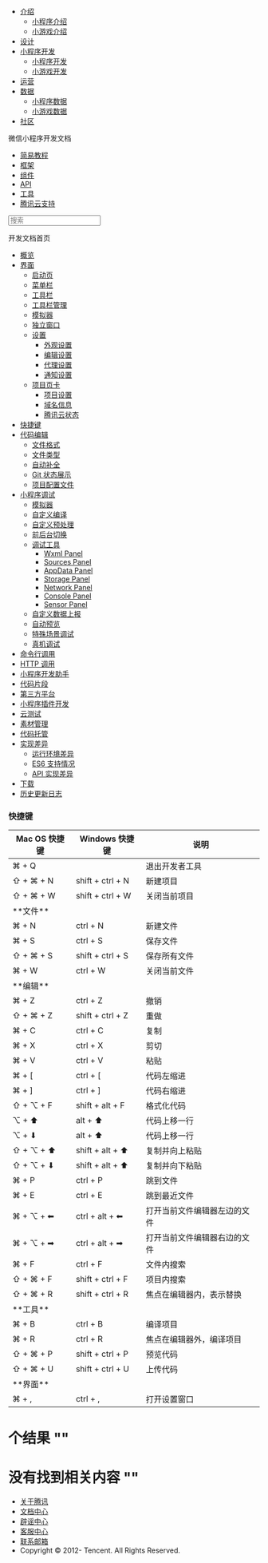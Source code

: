 <div class="book with-summary">

<div class="head">

<div class="head_box">

# [](javascript:; "_('微信公众平台 小程序')")

<div class="header_ctrls">

*   [介绍](javascript:;)
    *   [小程序介绍](https://mp.weixin.qq.com/debug/wxadoc/introduction/index.html)
    *   [小游戏介绍](https://mp.weixin.qq.com/debug/wxagame/introduction/index.html)
*   [设计](https://mp.weixin.qq.com/debug/wxadoc/design/index.html)
*   [小程序开发](javascript:;)
    *   [小程序开发](https://mp.weixin.qq.com/debug/wxadoc/dev/index.html)
    *   [小游戏开发](https://mp.weixin.qq.com/debug/wxagame/dev/index.html)
*   [运营](https://mp.weixin.qq.com/debug/wxadoc/product/index.html)
*   [数据](javascript:;)
    *   [小程序数据](https://mp.weixin.qq.com/debug/wxadoc/analysis/index.html)
    *   [小游戏数据](https://mp.weixin.qq.com/debug/wxagame/analysis/index.html)
*   [社区](https://developers.weixin.qq.com/)

</div>

</div>

</div>

<div class="sub_nav_box">

<div class="sub_nav_inner">

<div class="book-summary-opr" id="js-book-summary-opr"><a class="book-summary-btn"></a></div>

<div class="top_sub_nav">

<div class="top_title_wap"><span class="icon_title icon_dev"></span>

微信小程序开发文档

</div>

*   [简易教程](../)
*   [框架](../framework/MINA.html)
*   [组件](../component/)
*   [API](../api/)
*   [工具](devtools.html)
*   [腾讯云支持](../qcloud/qcloud.html)

</div>

<div id="book-search-input" role="search">

<form><label for="search-input" class="search-icon" id="js-search-icon"></label><input type="text" id="search-input" name="search-input" placeholder="搜索"> </form>

</div>

</div>

</div>

<div class="book-summary">

<div class="book-summary-home" id="js-summary-home"><a><span class="icon_home_s icon_dev"></span><span class="s_title_2">开发文档首页</span></a></div>

<nav role="navigation">

*   [概览](devtools.html)
*   [界面](page.html)
    *   [启动页](page.html#启动页)
    *   [菜单栏](page.html#菜单栏)
    *   [工具栏](page.html#工具栏)
    *   [工具栏管理](page.html#工具栏管理)
    *   [模拟器](page.html#模拟器)
    *   [独立窗口](page.html#独立窗口)
    *   [设置](settings.html)
        *   [外观设置](settings.html#外观设置)
        *   [编辑设置](settings.html#编辑设置)
        *   [代理设置](settings.html#代理设置)
        *   [通知设置](settings.html#通知设置)
    *   [项目页卡](project.html)
        *   [项目设置](project.html#项目设置)
        *   [域名信息](project.html#域名信息)
        *   [腾讯云状态](project.html#腾讯云状态)
*   [快捷键](shortcut.html)
*   [代码编辑](edit.html)
    *   [文件格式](edit.html#文件格式)
    *   [文件类型](edit.html#文件支持)
    *   [自动补全](edit.html#自动补全)
    *   [Git 状态展示](edit.html#git-状态展示)
    *   [项目配置文件](projectconfig.html)
*   [小程序调试](debug.html)
    *   [模拟器](debug.html#模拟器)
    *   [自定义编译](debug.html#自定义编译)
    *   [自定义预处理](debug.html#自定义预处理)
    *   [前后台切换](debug.html#前后台切换)
    *   [调试工具](debug.html#调试工具)
        *   [Wxml Panel](debug.html#wxml-panel)
        *   [Sources Panel](debug.html#sources-panel)
        *   [AppData Panel](debug.html#appdata-panel)
        *   [Storage Panel](debug.html#storage-panel)
        *   [Network Panel](debug.html#network-panel)
        *   [Console Panel](debug.html#console-panel)
        *   [Sensor Panel](debug.html#sensor-panel)
    *   [自定义数据上报](debug.html#自定义数据上报)
    *   [自动预览](debug.html#自动预览)
    *   [特殊场景调试](different.html)
    *   [真机调试](remote-debug.html)
*   [命令行调用](cli.html)
*   [HTTP 调用](http.html)
*   [小程序开发助手](mydev.html)
*   [代码片段](minicode.html)
*   [第三方平台](ext.html)
*   [小程序插件开发](plugin.html)
*   [云测试](monkey-test.html)
*   [素材管理](../qcloud/material.html)
*   [代码托管](../qcloud/tgit.html)
*   [实现差异](details.html)
    *   [运行环境差异](details.html#运行环境差异)
    *   [ES6 支持情况](details.html#客户端es6-api-支持情况)
    *   [API 实现差异](notsupport.html)
*   [下载](download.html)
*   [历史更新日志](uplog.html)

</nav>

</div>

<div class="book-body">

<div class="body-inner">

<div class="page-wrapper" tabindex="-1" role="main">

<div class="page-inner">

<div id="book-search-results">

<div class="search-noresults">

<section class="normal markdown-section">

### 快捷键

<table>

<thead>

<tr>

<th>Mac OS 快捷键</th>

<th>Windows 快捷键</th>

<th>说明</th>

</tr>

</thead>

<tbody>

<tr>

<td>⌘ + Q</td>

<td></td>

<td>退出开发者工具</td>

</tr>

<tr>

<td>⇧ + ⌘ + N</td>

<td>shift + ctrl + N</td>

<td>新建项目</td>

</tr>

<tr>

<td>⇧ + ⌘ + W</td>

<td>shift + ctrl + W</td>

<td>关闭当前项目</td>

</tr>

<tr>

<td>**文件**</td>

<td></td>

<td></td>

</tr>

<tr>

<td>⌘ + N</td>

<td>ctrl + N</td>

<td>新建文件</td>

</tr>

<tr>

<td>⌘ + S</td>

<td>ctrl + S</td>

<td>保存文件</td>

</tr>

<tr>

<td>⇧ + ⌘ + S</td>

<td>shift + ctrl + S</td>

<td>保存所有文件</td>

</tr>

<tr>

<td>⌘ + W</td>

<td>ctrl + W</td>

<td>关闭当前文件</td>

</tr>

<tr>

<td>**编辑**</td>

<td></td>

<td></td>

</tr>

<tr>

<td>⌘ + Z</td>

<td>ctrl + Z</td>

<td>撤销</td>

</tr>

<tr>

<td>⇧ + ⌘ + Z</td>

<td>shift + ctrl + Z</td>

<td>重做</td>

</tr>

<tr>

<td>⌘ + C</td>

<td>ctrl + C</td>

<td>复制</td>

</tr>

<tr>

<td>⌘ + X</td>

<td>ctrl + X</td>

<td>剪切</td>

</tr>

<tr>

<td>⌘ + V</td>

<td>ctrl + V</td>

<td>粘贴</td>

</tr>

<tr>

<td>⌘ + [</td>

<td>ctrl + [</td>

<td>代码左缩进</td>

</tr>

<tr>

<td>⌘ + ]</td>

<td>ctrl + ]</td>

<td>代码右缩进</td>

</tr>

<tr>

<td>⇧ + ⌥ + F</td>

<td>shift + alt + F</td>

<td>格式化代码</td>

</tr>

<tr>

<td>⌥ + ⬆</td>

<td>alt + ⬆</td>

<td>代码上移一行</td>

</tr>

<tr>

<td>⌥ + ⬇</td>

<td>alt + ⬆</td>

<td>代码上移一行</td>

</tr>

<tr>

<td>⇧ + ⌥ + ⬆</td>

<td>shift + alt + ⬆</td>

<td>复制并向上粘贴</td>

</tr>

<tr>

<td>⇧ + ⌥ + ⬇</td>

<td>shift + alt + ⬆</td>

<td>复制并向下粘贴</td>

</tr>

<tr>

<td>⌘ + P</td>

<td>ctrl + P</td>

<td>跳到文件</td>

</tr>

<tr>

<td>⌘ + E</td>

<td>ctrl + E</td>

<td>跳到最近文件</td>

</tr>

<tr>

<td>⌘ + ⌥ + ⬅</td>

<td>ctrl + alt + ⬅</td>

<td>打开当前文件编辑器左边的文件</td>

</tr>

<tr>

<td>⌘ + ⌥ + ➡</td>

<td>ctrl + alt + ➡</td>

<td>打开当前文件编辑器右边的文件</td>

</tr>

<tr>

<td>⌘ + F</td>

<td>ctrl + F</td>

<td>文件内搜索</td>

</tr>

<tr>

<td>⇧ + ⌘ + F</td>

<td>shift + ctrl + F</td>

<td>项目内搜索</td>

</tr>

<tr>

<td>⇧ + ⌘ + R</td>

<td>shift + ctrl + R</td>

<td>焦点在编辑器内，表示替换</td>

</tr>

<tr>

<td>**工具**</td>

<td></td>

<td></td>

</tr>

<tr>

<td>⌘ + B</td>

<td>ctrl + B</td>

<td>编译项目</td>

</tr>

<tr>

<td>⌘ + R</td>

<td>ctrl + R</td>

<td>焦点在编辑器外，编译项目</td>

</tr>

<tr>

<td>⇧ + ⌘ + P</td>

<td>shift + ctrl + P</td>

<td>预览代码</td>

</tr>

<tr>

<td>⇧ + ⌘ + U</td>

<td>shift + ctrl + U</td>

<td>上传代码</td>

</tr>

<tr>

<td>**界面**</td>

<td></td>

<td></td>

</tr>

<tr>

<td>⌘ + ,</td>

<td>ctrl + ,</td>

<td>打开设置窗口</td>

</tr>

</tbody>

</table>

</section>

</div>

<div class="search-results">

<div class="has-results">

# <span class="search-results-count"></span>个结果 "<span class="search-query"></span>"

</div>

<div class="no-results">

# 没有找到相关内容 "<span class="search-query"></span>"

</div>

</div>

</div>

</div>

</div>

<div class="foot" id="footer">

*   [关于腾讯](http://www.tencent.com/zh-cn/index.shtml)
*   [文档中心](https://mp.weixin.qq.com/debug/wxadoc/introduction/index.html?t=1484641676&)
*   [辟谣中心](https://mp.weixin.qq.com/cgi-bin/opshowpage?action=dispelinfo&lang=zh_CN&begin=1&count=9)
*   [客服中心](http://kf.qq.com/faq/120911VrYVrA1509086vyumm.html)
*   [联系邮箱](mailto:weixinmp@qq.com)
*   Copyright © 2012-<span id="s_copyright_year"></span> Tencent. All Rights Reserved.

</div>

</div>

[](project.html#腾讯云状态)[](edit.html)</div>

</div>